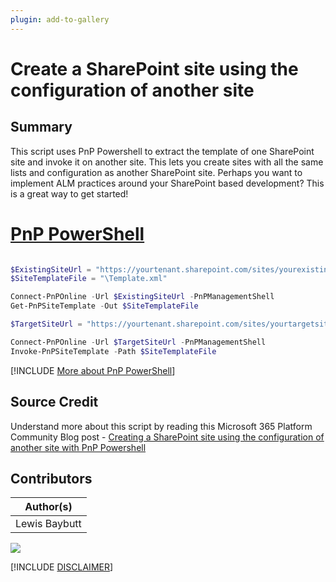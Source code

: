 ```yaml
---
plugin: add-to-gallery
---
```


# Create a SharePoint site using the configuration of another site

## Summary

This script uses PnP Powershell to extract the template of one SharePoint site and invoke it on another site. This lets you create sites with all the same lists and configuration as another SharePoint site. Perhaps you want to implement ALM practices around your SharePoint based development? This is a great way to get started!


# [PnP PowerShell](#tab/pnpps)
```powershell

$ExistingSiteUrl = "https://yourtenant.sharepoint.com/sites/yourexistingsite"
$SiteTemplateFile = "\Template.xml"

Connect-PnPOnline -Url $ExistingSiteUrl -PnPManagementShell
Get-PnPSiteTemplate -Out $SiteTemplateFile

$TargetSiteUrl = "https://yourtenant.sharepoint.com/sites/yourtargetsite"

Connect-PnPOnline -Url $TargetSiteUrl -PnPManagementShell
Invoke-PnPSiteTemplate -Path $SiteTemplateFile

```
[!INCLUDE [More about PnP PowerShell](../../docfx/includes/MORE-PNPPS.md)]

## Source Credit

Understand more about this script by reading this Microsoft 365 Platform Community Blog post - [Creating a SharePoint site using the configuration of another site with PnP Powershell](https://pnp.github.io/blog/post/creating-a-sharepoint-site-using-the-configuration-of-another-site-with-pnp-powershell/)


## Contributors

| Author(s) |
|-----------|
| Lewis Baybutt |



<img src="https://m365-visitor-stats.azurewebsites.net/script-samples/scripts/spo-extract-and-invoke-site-template?labelText=Visitors" class="img-visitor" aria-hidden="true" />



[!INCLUDE [DISCLAIMER](../../docfx/includes/DISCLAIMER.md)]
